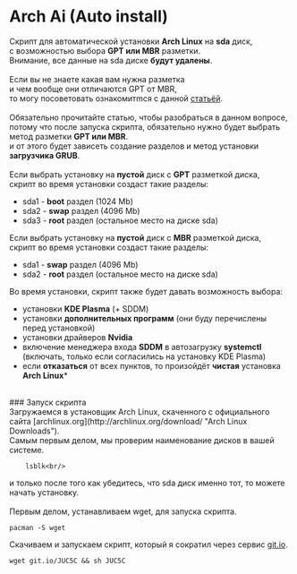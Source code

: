 # Arch Ai (Auto install)

Скрипт для автоматической установки **Arch Linux** на **sda** диск,<br/>
с возможностью выбора **GPT или MBR** разметки.<br/>
Внимание, все данные на sda диске **будут удалены**.<br/>
<br/>
Если вы не знаете какая вам нужна разметка<br/>
и чем вообще они отличаются GPT от MBR,<br/>
то могу посоветовать ознакомитmся с данной [статьёй](https://losst.ru/chem-otlichaetsya-mbr-ot-gpt "Losst.ru Чем отличается GPT от MBR").<br/>
<br/>
Обязательно прочитайте статью, чтобы разобраться в данном вопросе,<br/>
потому что после запуска скрипта, обязательно нужно будет выбрать метод разметки **GPT или MBR**.<br/>
и от этого будет зависеть создание разделов и метод установки **загрузчика GRUB**.<br/>
<br/>
Если выбрать установку на **пустой** диск с **GPT** разметкой диска,<br/>
скрипт во время установки создаст такие разделы:<br/>
- sda1 - **boot** раздел (1024 Mb)<br/>
- sda2 - **swap** раздел  (4096 Mb)<br/>
- sda3 - **root** раздел (остальное место на диске sda)<br/>

Если выбрать установку на **пустой** диск с **MBR** разметкой диска,<br/>
скрипт во время установки создаст такие разделы:<br/>
- sda1 - **swap** раздел  (4096 Mb)<br/>
- sda2 - **root** раздел (остальное место на диске sda)<br/>

Во время установки, скрипт также будет давать возможность выбора:<br/>
- установки **KDE Plasma** (+ SDDM)<br/>
- установки **дополнительных программ** (они буду перечислены перед установкой)<br/>
- установки драйверов **Nvidia**<br/>
- включение менеджера входа **SDDM** в автозагрузку **systemctl**<br/>
(включать, только если согласились на установку KDE Plasma)<br/>
- если **отказаться** от всех пунктов, то произойдёт **чистая** установка **Arch Linux***<br/>
<br/>
### Запуск скрипта <br/>
Загружаемся в установщик Arch Linux, скаченного с официального сайта [archlinux.org](http://archlinux.org/download/ "Arch Linux Downloads").<br/>
Самым первым делом, мы проверим наименование дисков в вашей системе.<br/>

        lsblk<br/>
и только после того как убедитесь, что sda диск именно тот, то можете начать установку.<br/>
<br/>
Первым делом, устанавливаем wget, для запуска скрипта.<br/>

    pacman -S wget  
Скачиваем и запускаем скрипт, который я сократил через сервис [git.io](http://git.io "git.io").<br/>

    wget git.io/JUC5C && sh JUC5C
